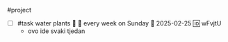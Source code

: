 #project

- [ ] #task water plants 🔼 🔁 every week on Sunday 📅 2025-02-25 🆔 wFvjtU
	- ovo ide svaki tjedan
